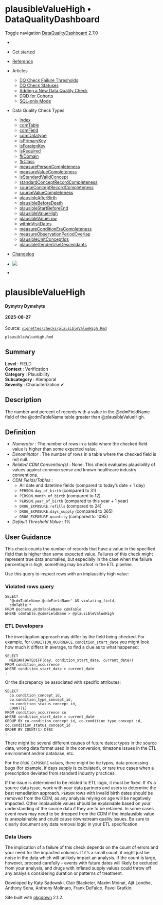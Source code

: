 # plausibleValueHigh • DataQualityDashboard

Toggle navigation [DataQualityDashboard](../../index.html) 2.7.0

  * [ ](../../index.html)
  * [Get started](../../articles/DataQualityDashboard.html)
  * [Reference](../../reference/index.html)
  * Articles 
    * [DQ Check Failure Thresholds](../../articles/Thresholds.html)
    * [DQ Check Statuses](../../articles/CheckStatusDefinitions.html)
    * [Adding a New Data Quality Check](../../articles/AddNewCheck.html)
    * [DQD for Cohorts](../../articles/DqdForCohorts.html)
    * [SQL-only Mode](../../articles/SqlOnly.html)
  * Data Quality Check Types 
    * [Index](../../articles/checkIndex.html)
    * [cdmTable](../../articles/checks/cdmTable.html)
    * [cdmField](../../articles/checks/cdmField.html)
    * [cdmDatatype](../../articles/checks/cdmDatatype.html)
    * [isPrimaryKey](../../articles/checks/isPrimaryKey.html)
    * [isForeignKey](../../articles/checks/isForeignKey.html)
    * [isRequired](../../articles/checks/isRequired.html)
    * [fkDomain](../../articles/checks/fkDomain.html)
    * [fkClass](../../articles/checks/fkClass.html)
    * [measurePersonCompleteness](../../articles/checks/measurePersonCompleteness.html)
    * [measureValueCompleteness](../../articles/checks/measureValueCompleteness.html)
    * [isStandardValidConcept](../../articles/checks/isStandardValidConcept.html)
    * [standardConceptRecordCompleteness](../../articles/checks/standardConceptRecordCompleteness.html)
    * [sourceConceptRecordCompleteness](../../articles/checks/sourceConceptRecordCompleteness.html)
    * [sourceValueCompleteness](../../articles/checks/sourceValueCompleteness.html)
    * [plausibleAfterBirth](../../articles/checks/plausibleAfterBirth.html)
    * [plausibleBeforeDeath](../../articles/checks/plausibleBeforeDeath.html)
    * [plausibleStartBeforeEnd](../../articles/checks/plausibleStartBeforeEnd.html)
    * [plausibleValueHigh](../../articles/checks/plausibleValueHigh.html)
    * [plausibleValueLow](../../articles/checks/plausibleValueLow.html)
    * [withinVisitDates](../../articles/checks/withinVisitDates.html)
    * [measureConditionEraCompleteness](../../articles/checks/measureConditionEraCompleteness.html)
    * [measureObservationPeriodOverlap](../../articles/checks/measureObservationPeriodOverlap.html)
    * [plausibleUnitConceptIds](../../articles/checks/plausibleUnitConceptIds.html)
    * [plausibleGenderUseDescendants](../../articles/checks/plausibleGenderUseDescendants.html)
  * [Changelog](../../news/index.html)


  * [![](https://ohdsi.github.io/Hades/images/hadesMini.png)](https://ohdsi.github.io/Hades)
  * [ ](https://github.com/OHDSI/DataQualityDashboard/)



# plausibleValueHigh

#### Dymytry Dymshyts

#### 2025-08-27

Source: [`vignettes/checks/plausibleValueHigh.Rmd`](https://github.com/OHDSI/DataQualityDashboard/blob/HEAD/vignettes/checks/plausibleValueHigh.Rmd)

`plausibleValueHigh.Rmd`

## Summary

**Level** : FIELD  
**Context** : Verification  
**Category** : Plausibility  
**Subcategory** : Atemporal  
**Severity** : Characterization ✔

## Description

The number and percent of records with a value in the @cdmFieldName field of the @cdmTableName table greater than @plausibleValueHigh.

## Definition

  * _Numerator_ : The number of rows in a table where the checked field value is higher than some expected value.
  * _Denominator_ : The number of rows in a table where the checked field is not null.
  * _Related CDM Convention(s)_ : None. This check evaluates plausibility of values against common sense and known healthcare industry conventions.
  * _CDM Fields/Tables_ : 
    * All date and datetime fields (compared to today’s date + 1 day)
    * `PERSON.day_of_birth` (compared to 31)
    * `PERSON.month_of_birth` (compared to 12)
    * `PERSON.year_of_birth` (compared to this year + 1 year)
    * `DRUG_EXPOSURE.refills` (compared to 24)
    * `DRUG_EXPOSURE.days_supply` (compared to 365)
    * `DRUG_EXPOSURE.quantity` (compared to 1095)
  * _Default Threshold Value_ : 1%



## User Guidance

This check counts the number of records that have a value in the specified field that is higher than some expected value. Failures of this check might represent true data anomalies, but especially in the case when the failure percentage is high, something may be afoot in the ETL pipeline.

Use this query to inspect rows with an implausibly high value:

### Violated rows query
    
    
    SELECT 
      '@cdmTableName.@cdmFieldName' AS violating_field,  
      cdmTable.* 
    FROM @schema.@cdmTableName cdmTable 
    WHERE cdmTable.@cdmFieldName > @plausibleValueHigh 

### ETL Developers

The investigation approach may differ by the field being checked. For example, for `CONDITION_OCURRENCE.condition_start_date` you might look how much it differs in average, to find a clue as to what happened:
    
    
    SELECT 
      MEDIAN(DATEDIFF(day, condition_start_date, current_date)) 
    FROM condition_occurrence
    WHERE condition_start_date > current_date 
    ; 

Or the discrepancy be associated with specific attributes:
    
    
    SELECT 
      co.condition_concept_id, 
      co.condition_type_concept_id, 
      co.condition_status_concept_id, 
      COUNT(1) 
    FROM condition_occurrence co 
    WHERE condition_start_date > current_date  
    GROUP BY co.condition_concept_id, co.condition_type_concept_id, co.condition_status_concept_id 
    ORDER BY COUNT(1) DESC 
    ; 

There might be several different causes of future dates: typos in the source data, wrong data format used in the conversion, timezone issues in the ETL environment and/or database, etc.

For the `DRUG_EXPOSURE` values, there might be be typos, data processing bugs (for example, if days supply is calculated), or rare true cases when a prescription deviated from standard industry practices.

If the issue is determined to be related to ETL logic, it must be fixed. If it’s a source data issue, work with your data partners and users to determine the best remediation approach. `PERSON` rows with invalid birth dates should be removed from the CDM, as any analysis relying on age will be negatively impacted. Other implausible values should be explainable based on your understanding of the source data if they are to be retained. In some cases event rows may need to be dropped from the CDM if the implausible value is unexplainable and could cause downstream quality issues. Be sure to clearly document any data removal logic in your ETL specification.

### Data Users

The implication of a failure of this check depends on the count of errors and your need for the impacted columns. If it’s a small count, it might just be noise in the data which will unlikely impact an analysis. If the count is large, however, proceed carefully - events with future dates will likely be excluded from your analysis, and drugs with inflated supply values could throw off any analysis considering duration or patterns of treatment.

Developed by Katy Sadowski, Clair Blacketer, Maxim Moinat, Ajit Londhe, Anthony Sena, Anthony Molinaro, Frank DeFalco, Pavel Grafkin.

Site built with [pkgdown](https://pkgdown.r-lib.org/) 2.1.2.
